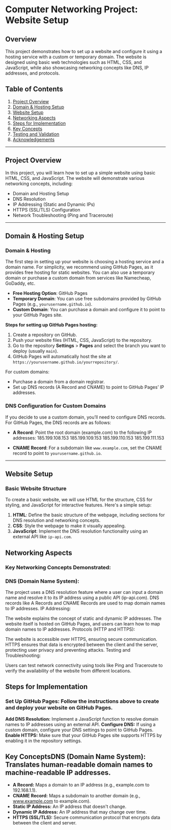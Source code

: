 # Computer Networking Project: Website Setup

## Overview

This project demonstrates how to set up a website and configure it using a hosting service with a custom or temporary domain. The website is designed using basic web technologies such as HTML, CSS, and JavaScript, while also showcasing networking concepts like DNS, IP addresses, and protocols.

## Table of Contents

1. [Project Overview](#project-overview)
2. [Domain & Hosting Setup](#domain--hosting-setup)
3. [Website Setup](#website-setup)
4. [Networking Aspects](#networking-aspects)
5. [Steps for Implementation](#steps-for-implementation)
6. [Key Concepts](#key-concepts)
7. [Testing and Validation](#testing-and-validation)
8. [Acknowledgements](#acknowledgements)

---

## Project Overview

In this project, you will learn how to set up a simple website using basic HTML, CSS, and JavaScript. The website will demonstrate various networking concepts, including:

- Domain and Hosting Setup
- DNS Resolution
- IP Addressing (Static and Dynamic IPs)
- HTTPS (SSL/TLS) Configuration
- Network Troubleshooting (Ping and Traceroute)

---

## Domain & Hosting Setup

### Domain & Hosting

The first step in setting up your website is choosing a hosting service and a domain name. For simplicity, we recommend using GitHub Pages, as it provides free hosting for static websites. You can also use a temporary domain or purchase a custom domain from services like Namecheap, GoDaddy, etc.

- **Free Hosting Option**: GitHub Pages
- **Temporary Domain**: You can use free subdomains provided by GitHub Pages (e.g., `yourusername.github.io`).
- **Custom Domain**: You can purchase a domain and configure it to point to your GitHub Pages site.

**Steps for setting up GitHub Pages hosting:**
1. Create a repository on GitHub.
2. Push your website files (HTML, CSS, JavaScript) to the repository.
3. Go to the repository **Settings** > **Pages** and select the branch you want to deploy (usually `main`).
4. GitHub Pages will automatically host the site at `https://yourusername.github.io/yourrepository/`.

For custom domains:
- Purchase a domain from a domain registrar.
- Set up DNS records (A Record and CNAME) to point to GitHub Pages’ IP addresses.

### DNS Configuration for Custom Domains

If you decide to use a custom domain, you’ll need to configure DNS records. For GitHub Pages, the DNS records are as follows:
- **A Record**: Point the root domain (example.com) to the following IP addresses:
  185.199.108.153 185.199.109.153 185.199.110.153 185.199.111.153

- **CNAME Record**: For a subdomain like `www.example.com`, set the CNAME record to point to `yourusername.github.io`.

---

## Website Setup

### Basic Website Structure

To create a basic website, we will use HTML for the structure, CSS for styling, and JavaScript for interactive features. Here's a simple setup:

1. **HTML**: Define the basic structure of the webpage, including sections for DNS resolution and networking concepts.
2. **CSS**: Style the webpage to make it visually appealing.
3. **JavaScript**: Implement the DNS resolution functionality using an external API like `ip-api.com`.

## Networking Aspects
### Key Networking Concepts Demonstrated:
### DNS (Domain Name System):

The project uses a DNS resolution feature where a user can input a domain name and resolve it to its IP address using a public API (ip-api.com).
DNS records like A Records and CNAME Records are used to map domain names to IP addresses.
IP Addressing:

The website explains the concept of static and dynamic IP addresses.
The website itself is hosted on GitHub Pages, and users can learn how to map domain names to IP addresses.
Protocols (HTTP and HTTPS):

The website is accessible over HTTPS, ensuring secure communication.
HTTPS ensures that data is encrypted between the client and the server, protecting user privacy and preventing attacks.
Testing and Troubleshooting:

Users can test network connectivity using tools like Ping and Traceroute to verify the availability of the website from different locations.

## Steps for Implementation
### Set Up GitHub Pages: Follow the instructions above to create and deploy your website on GitHub Pages.
**Add DNS Resolution:** Implement a JavaScript function to resolve domain names to IP addresses using an external API.
**Configure DNS:** If using a custom domain, configure your DNS settings to point to GitHub Pages.
**Enable HTTPS:** Make sure that your GitHub Pages site supports HTTPS by enabling it in the repository settings.

## Key Concepts**DNS (Domain Name System):** Translates human-readable domain names to machine-readable IP addresses.
- **A Record:** Maps a domain to an IP address (e.g., example.com to 192.168.1.1).
- **CNAME Record:** Maps a subdomain to another domain (e.g., www.example.com to example.com).
- **Static IP Address:** An IP address that doesn't change.
- **Dynamic IP Address:** An IP address that may change over time.
- **HTTPS (SSL/TLS):** Secure communication protocol that encrypts data between the client and server.

